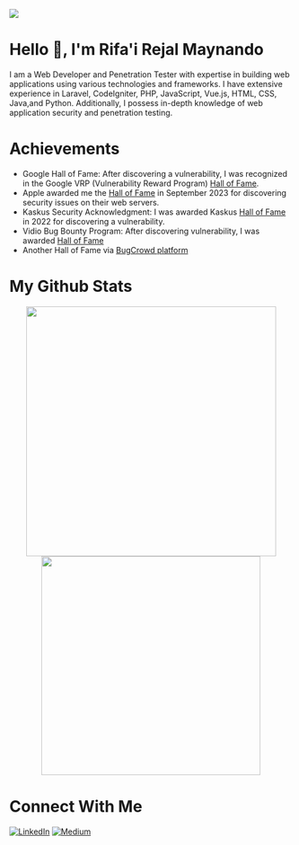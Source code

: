![](https://komarev.com/ghpvc/?username=RNando1337&label=Viewers&style=for-the-badge&color=dc143c)

# Hello 👋, I'm Rifa'i Rejal Maynando 

I am a Web Developer and Penetration Tester with expertise in building web applications using various technologies and frameworks. I have extensive experience in Laravel, CodeIgniter, PHP, JavaScript, Vue.js, HTML, CSS, Java,and Python. Additionally, I possess in-depth knowledge of web application security and penetration testing.

# Achievements

- Google Hall of Fame: After discovering a vulnerability, I was recognized in the Google VRP (Vulnerability Reward Program) [Hall of Fame](https://bughunters.google.com/profile/595f4fd6-2fd6-44d9-ac07-95da7d171719).
- Apple awarded me the [Hall of Fame](https://support.apple.com/kb/HT201536) in September 2023 for discovering security issues on their web servers.
- Kaskus Security Acknowledgment: I was awarded Kaskus [Hall of Fame](https://bantuan.kaskus.co.id/hc/id/articles/360026355992-Hall-of-Fame) in 2022 for discovering a vulnerability.
- Vidio Bug Bounty Program: After discovering vulnerability, I was awarded [Hall of Fame](https://www.vidio.com/pages/vidio-bug-bounty-program)
- Another Hall of Fame via [BugCrowd platform](https://bugcrowd.com/RNando)

# My Github Stats
<p align="center"> 
<img src="https://github-readme-stats-sigma-five.vercel.app/api?username=RNando1337&show_icons=true&theme=tokyonight&count_private=true" width="445"/>
<img src="https://github-readme-stats-sigma-five.vercel.app/api/top-langs/?username=RNando1337&layout=compact&show_icons=true&theme=tokyonight&count_private=true" width="390"/>
</p>

# Connect With Me
[![LinkedIn](https://img.shields.io/badge/linkedin-%230077B5.svg?style=for-the-badge&logo=linkedin&logoColor=white)](https://www.linkedin.com/in/rnando/)
[![Medium](https://img.shields.io/badge/Medium-12100E?style=for-the-badge&logo=medium&logoColor=white)](https://medium.com/@rnando)
